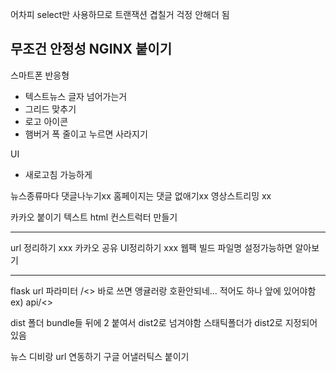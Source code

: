 어차피 select만 사용하므로 트랜잭션 겹칠거 걱정 안해더 됨

무조건 안정성
NGINX 붙이기
--------------

스마트폰 반응형 
 - 텍스트뉴스 글자 넘어가는거
 - 그리드 맞추기
 - 로고 아이콘
 - 햄버거 폭 줄이고 누르면 사라지기

UI
 - 새로고침 가능하게

뉴스종류마다 댓글나누기xx
홈페이지는 댓글 없애기xx
영상스트리밍 xx

카카오 붙이기
텍스트 html 컨스트럭터 만들기

-----------
url 정리하기 xxx
카카오 공유 UI정리하기 xxx
웹팩 빌드 파일명 설정가능하면 알아보기 

----------
flask url 파라미터 /<> 바로 쓰면 앵귤러랑 호환안되네...
적어도 하나 앞에 있어야함 ex) api/<>

dist 폴더 bundle들 뒤에 2 붙여서 dist2로 넘겨야함
스태틱폴더가 dist2로 지정되어 있음 

뉴스 디비랑 url 연동하기
구글 어낼러틱스 붙이기
